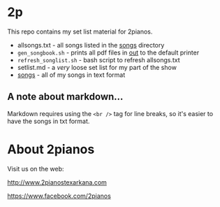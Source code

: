 # 2p

This repo contains my set list material for 2pianos.

- allsongs.txt - all songs listed in the [songs](songs/) directory
- `gen_songbook.sh` - prints all pdf files in [out](out/) to the default printer
- `refresh_songlist.sh` - bash script to refresh allsongs.txt
- setlist.md - a _very_ loose set list for my part of the show
- [songs](songs/) - all of my songs in text format

## A note about markdown...

Markdown requires using the `<br />` tag for line breaks, so it's easier to have the songs in txt format.

# About 2pianos

Visit us on the web:

http://www.2pianostexarkana.com

https://www.facebook.com/2pianos
